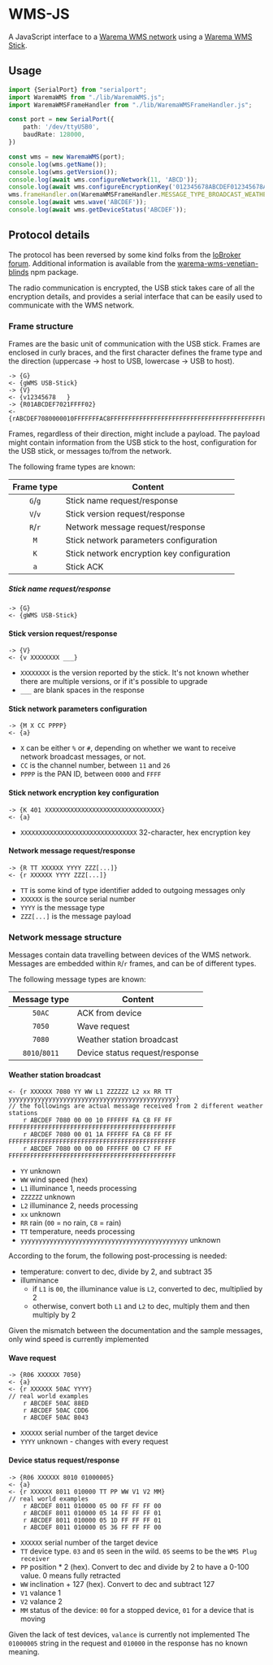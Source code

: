 # WMS-JS

A JavaScript interface to a [Warema WMS network](https://www.warema.com/en/control-systems/radio-systems/) using a
[Warema WMS Stick](https://warema.com/en/control-systems/radio-systems/supplementary-components/).

## Usage

```typescript
import {SerialPort} from "serialport";
import WaremaWMS from "./lib/WaremaWMS.js";
import WaremaWMSFrameHandler from "./lib/WaremaWMSFrameHandler.js";

const port = new SerialPort({
    path: '/dev/ttyUSB0',
    baudRate: 128000,
})

const wms = new WaremaWMS(port);
console.log(wms.getName());
console.log(wms.getVersion());
console.log(await wms.configureNetwork(11, 'ABCD'));
console.log(await wms.configureEncryptionKey('012345678ABCDEF012345678ABCDEF01'));
wms.frameHandler.on(WaremaWMSFrameHandler.MESSAGE_TYPE_BROADCAST_WEATHER, console.log);
console.log(await wms.wave('ABCDEF'));
console.log(await wms.getDeviceStatus('ABCDEF'));
```

## Protocol details

The protocol has been reversed by some kind folks from
the [IoBroker forum](https://forum.iobroker.net/topic/7336/iobroker-mit-warema-wms-web-control).
Additional information is available from
the [warema-wms-venetian-blinds](https://www.npmjs.com/package/warema-wms-venetian-blinds) npm package.

The radio communication is encrypted, the USB stick takes care of all the encryption details, and provides a serial
interface that can be easily used to communicate with the WMS network.

### Frame structure

Frames are the basic unit of communication with the USB stick. Frames are enclosed in curly braces, and the first
character defines the frame type and the direction (uppercase -> host to USB, lowercase -> USB to host).

```
-> {G}
<- {gWMS USB-Stick}
-> {V}
<- {v12345678   }
-> {R01ABCDEF7021FFFF02}
<- {rABCDEF7080000010FFFFFFFAC8FFFFFFFFFFFFFFFFFFFFFFFFFFFFFFFFFFFFFFFFFFFFFFFFFF}
```

Frames, regardless of their direction, might include a payload. The payload might contain information from the USB stick
to the host, configuration for the USB stick, or messages to/from the network.

The following frame types are known:

| Frame type | Content                                    |
|:----------:|--------------------------------------------|
|  `G`/`g`   | Stick name request/response                |
|  `V`/`v`   | Stick version request/response             |
|  `R`/`r`   | Network message request/response           |
|    `M`     | Stick network parameters configuration     |
|    `K`     | Stick network encryption key configuration |
|    `a`     | Stick ACK                                  |

##### Stick name request/response

```
-> {G}
<- {gWMS USB-Stick}
```

#### Stick version request/response

```
-> {V}
<- {v XXXXXXXX ___}
```

* `XXXXXXXX` is the version reported by the stick. It's not known whether there are multiple versions, or if it's
  possible to upgrade
* `___` are blank spaces in the response

#### Stick network parameters configuration

```
-> {M X CC PPPP}
<- {a}
```

* `X` can be either `%` or `#`, depending on whether we want to receive network broadcast messages, or not.
* `CC` is the channel number, between `11` and `26`
* `PPPP` is the PAN ID, between `0000` and `FFFF`

#### Stick network encryption key configuration

```
-> {K 401 XXXXXXXXXXXXXXXXXXXXXXXXXXXXXXXX}
<- {a}
```

* `XXXXXXXXXXXXXXXXXXXXXXXXXXXXXXXX` 32-character, hex encryption key

#### Network message request/response

```
-> {R TT XXXXXX YYYY ZZZ[...]}
<- {r XXXXXX YYYY ZZZ[...]}
```

* `TT` is some kind of type identifier added to outgoing messages only
* `XXXXXX` is the source serial number
* `YYYY` is the message type
* `ZZZ[...]` is the message payload

### Network message structure

Messages contain data travelling between devices of the WMS network.
Messages are embedded within `R`/`r` frames, and can be of different types.

The following message types are known:

| Message type  | Content                        |
|:-------------:|--------------------------------|
|    `50AC`     | ACK from device                |
|    `7050`     | Wave request                   |
|    `7080`     | Weather station broadcast      |
| `8010`/`8011` | Device status request/response |

#### Weather station broadcast

```
<- {r XXXXXX 7080 YY WW L1 ZZZZZZ L2 xx RR TT yyyyyyyyyyyyyyyyyyyyyyyyyyyyyyyyyyyyyyyyyyyyyy}
// the followings are actual message received from 2 different weather stations
    r ABCDEF 7080 00 00 10 FFFFFF FA C8 FF FF FFFFFFFFFFFFFFFFFFFFFFFFFFFFFFFFFFFFFFFFFFFFFF
    r ABCDEF 7080 00 01 1A FFFFFF FA C8 FF FF FFFFFFFFFFFFFFFFFFFFFFFFFFFFFFFFFFFFFFFFFFFFFF
    r ABCDEF 7080 00 00 00 FFFFFF 00 C7 FF FF FFFFFFFFFFFFFFFFFFFFFFFFFFFFFFFFFFFFFFFFFFFFFF
```

* `YY` unknown
* `WW` wind speed (hex)
* `L1` illuminance 1, needs processing
* `ZZZZZZ` unknown
* `L2` illuminance 2, needs processing
* `xx` unknown
* `RR` rain (`00` = no rain, `C8` = rain)
* `TT` temperature, needs processing
* `yyyyyyyyyyyyyyyyyyyyyyyyyyyyyyyyyyyyyyyyyyyyyy` unknown

According to the forum, the following post-processing is needed:

* temperature: convert to dec, divide by 2, and subtract 35
* illuminance
    * if `L1` is `00`, the illuminance value is `L2`, converted to dec, multiplied by 2
    * otherwise, convert both `L1` and `L2` to dec, multiply them and then multiply by 2

Given the mismatch between the documentation and the sample messages, only wind speed is currently implemented

#### Wave request

```
-> {R06 XXXXXX 7050}
<- {a}
<- {r XXXXXX 50AC YYYY}
// real world examples
    r ABCDEF 50AC 88ED
    r ABCDEF 50AC CDD6
    r ABCDEF 50AC B043

```

* `XXXXXX` serial number of the target device
* `YYYY` unknown - changes with every request

#### Device status request/response

```
-> {R06 XXXXXX 8010 01000005}
<- {a}
<- {r XXXXXX 8011 010000 TT PP WW V1 V2 MM}
// real world examples
    r ABCDEF 8011 010000 05 00 FF FF FF 00
    r ABCDEF 8011 010000 05 14 FF FF FF 01
    r ABCDEF 8011 010000 05 1D FF FF FF 01
    r ABCDEF 8011 010000 05 36 FF FF FF 00

```

* `XXXXXX` serial number of the target device
* `TT` device type. `03` and `05` seen in the wild. `05` seems to be the `WMS Plug receiver`
* `PP` position * 2 (hex). Convert to dec and divide by 2 to have a 0-100 value. 0 means fully retracted
* `WW` inclination + 127 (hex). Convert to dec and subtract 127
* `V1` valance 1
* `V2` valance 2
* `MM` status of the device: `00` for a stopped device, `01` for a device that is moving

Given the lack of test devices, `valance` is currently not implemented
The `01000005` string in the request and `010000` in the response has no known meaning.
